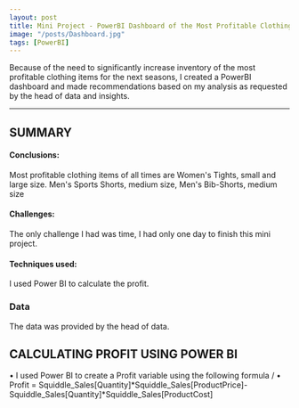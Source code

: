 ```yaml
---
layout: post
title: Mini Project - PowerBI Dashboard of the Most Profitable Clothing Items
image: "/posts/Dashboard.jpg"
tags: [PowerBI]
---
```


Because of the need to significantly increase inventory of the most profitable clothing items for the next seasons, I created a PowerBI dashboard and made recommendations based on my analysis as requested by the head of data and insights.

---

## SUMMARY
#### Conclusions: 
Most profitable clothing items of all times are Women's Tights, small and large size. Men's Sports Shorts, medium size, Men's Bib-Shorts, medium size
#### Challenges: 
The only challenge I had was time, I had only one day to finish this mini project.
#### Techniques used: 
I used Power BI to calculate the profit.
### Data
The data was provided by the head of data.

## CALCULATING PROFIT USING POWER BI
•	I used Power BI to create a Profit variable using the following formula /
•	Profit = Squiddle_Sales[Quantity]*Squiddle_Sales[ProductPrice]-Squiddle_Sales[Quantity]*Squiddle_Sales[ProductCost] 



